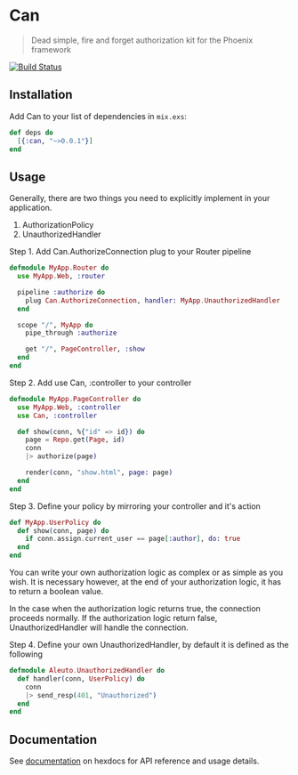 # Can
> Dead simple, fire and forget authorization kit for the Phoenix framework

[![Build Status](https://semaphoreci.com/api/v1/imranismail/can/branches/master/badge.svg)](https://semaphoreci.com/imranismail/can)

## Installation
Add Can to your list of dependencies in `mix.exs`:

```elixir
def deps do
  [{:can, "~>0.0.1"}]
end
```

## Usage
Generally, there are two things you need to explicitly implement in your application.

1. AuthorizationPolicy
2. UnauthorizedHandler

Step 1. Add Can.AuthorizeConnection plug to your Router pipeline
```elixir
defmodule MyApp.Router do
  use MyApp.Web, :router

  pipeline :authorize do
    plug Can.AuthorizeConnection, handler: MyApp.UnauthorizedHandler
  end

  scope "/", MyApp do
    pipe_through :authorize

    get "/", PageController, :show
  end
end
```

Step 2. Add use Can, :controller to your controller
```elixir
defmodule MyApp.PageController do
  use MyApp.Web, :controller
  use Can, :controller

  def show(conn, %{"id" => id}) do
    page = Repo.get(Page, id)
    conn
    |> authorize(page)

    render(conn, "show.html", page: page)
  end
end
```

Step 3. Define your policy by mirroring your controller and it's action
```elixir
def MyApp.UserPolicy do
  def show(conn, page) do
    if conn.assign.current_user == page[:author], do: true
  end
end
```

You can write your own authorization logic as complex or as simple as you wish. It is necessary however, at the end of your authorization logic, it has to return a boolean value.

In the case when the authorization logic returns true, the connection proceeds normally. If the authorization logic return false, UnauthorizedHandler will handle the connection.

Step 4. Define your own UnauthorizedHandler, by default it is defined as the following
```elixir
defmodule Aleuto.UnauthorizedHandler do
  def handler(conn, UserPolicy) do
    conn
    |> send_resp(401, "Unauthorized")
  end
end
```

## Documentation
See [documentation](http://hexdocs.pm/can/) on hexdocs for API reference and usage details.
